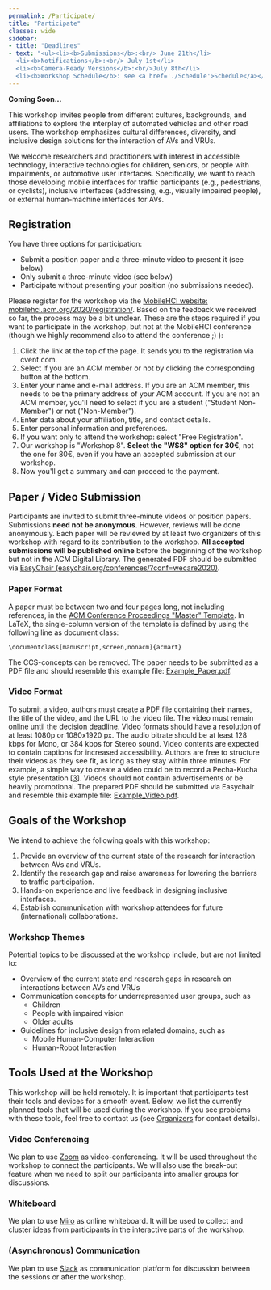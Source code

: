 ```yaml
---
permalink: /Participate/
title: "Participate"
classes: wide
sidebar:
- title: "Deadlines"
- text: "<ul><li><b>Submissions</b>:<br/> June 21th</li>
  <li><b>Notifications</b>:<br/> July 1st</li>
  <li><b>Camera-Ready Versions</b>:<br/>July 8th</li>
  <li><b>Workshop Schedule</b>: see <a href='./Schedule'>Schedule</a></li></ul>"
---
```


__Coming Soon...__


This workshop invites people from different cultures, backgrounds, and affiliations to explore the interplay of automated vehicles and other road users.
The workshop emphasizes cultural differences, diversity, and inclusive design solutions for the interaction of AVs and VRUs.
<!-- The organizers will be available throughout the sessions to support participants during the activities. An overview of the schedule is presented on the left sidebar.  -->
We welcome researchers and practitioners with interest in accessible technology, interactive technologies for children, seniors, or people with impairments, or automotive user interfaces. Specifically, we want to reach those developing mobile interfaces for traffic participants (e.g., pedestrians, or cyclists), inclusive interfaces (addressing, e.g., visually impaired people), or external human-machine interfaces for AVs.
<!-- We will reach out to the community via social media channels (e.g., Twitter, Facebook, or LinkedIn), mailing lists (e.g., GI, or ACM SIGCHI), and at the AutomotiveUI conference. We expect to have 15 to 20 attendees.  -->

## Registration
You have three options for participation:
* Submit a position paper and a three-minute video to present it (see below)
* Only submit a three-minute video (see below)
* Participate without presenting your position (no submissions needed).

Please register for the workshop via the [MobileHCI website: mobilehci.acm.org/2020/registration/](https://mobilehci.acm.org/2020/registration/).
Based on the feedback we received so far, the process may be a bit unclear. These are the steps required if you want to participate in the workshop, but not at the MobileHCI conference (though we highly recommend also to attend the conference ;) ):
1. Click the link at the top of the page. It sends you to the registration via cvent.com.
1. Select if you are an ACM member or not by clicking the corresponding button at the bottom.
1. Enter your name and e-mail address. If you are an ACM member, this needs to be the primary address of your ACM account. If you are not an ACM member, you'll need to select if you are a student ("Student Non-Member") or not ("Non-Member").
1. Enter data about your affiliation, title, and contact details.
1. Enter personal information and preferences.
1. If you want only to attend the workshop: select "Free Registration".
1. Our workshop is "Workshop 8". **Select the "WS8" option for 30€**, not the one for 80€, even if you have an accepted submission at our workshop.
1. Now you'll get a summary and can proceed to the payment.

## Paper / Video Submission
Participants are invited to submit three-minute videos or position papers.
Submissions **need not be anonymous**. However, reviews will be done anonymously. Each paper will be reviewed by at least two organizers of this workshop with regard to its contribution to the workshop. **All accepted submissions will be published online** before the beginning of the workshop but not in the ACM Digital Library.
The generated PDF should be submitted via [EasyChair (easychair.org/conferences/?conf=wecare2020)](https://easychair.org/conferences/?conf=wecare2020).

### Paper Format
A paper must be between two and four pages long, not including references, in the [ACM Conference Proceedings "Master" Template](https://www.acm.org/publications/taps/word-template-workflow).
In LaTeX, the single-column version of the template is defined by using the following line as document class:
```
\documentclass[manuscript,screen,nonacm]{acmart}
```
The CCS-concepts can be removed.
The paper needs to be submitted as a PDF file and should resemble this example file: [Example_Paper.pdf](/assets/ACM_Conference_Proceedings_Example.pdf).

### Video Format
To submit a video, authors must create a PDF file containing their names, the title of the video, and the URL to the video file.
The video must remain online until the decision deadline.
Video formats should have a resolution of at least 1080p or 1080x1920 px.
The audio bitrate should be at least 128 kbps for Mono, or 384 kbps for Stereo sound.
Video contents are expected to contain captions for increased accessibility.
Authors are free to structure their videos as they see fit, as long as they stay within three minutes.
For example, a simple way to create a video could be to record a Pecha-Kucha style presentation [[3](/References/#ref3)].
Videos should not contain advertisements or be heavily promotional.
The prepared PDF should be submitted via Easychair and resemble this example file: [Example_Video.pdf](/assets/Video_Example.pdf).

## Goals of the Workshop
We intend to achieve the following goals with this workshop:
1.	Provide an overview of the current state of the research for interaction between AVs and VRUs.
2.	Identify the research gap and raise awareness for lowering the barriers to traffic participation.
3.	Hands-on experience and live feedback in designing inclusive interfaces.
4.	Establish communication with workshop attendees for future (international) collaborations.

### Workshop Themes
Potential topics to be discussed at the workshop include, but are not limited to:
* Overview of the current state and research gaps in research on interactions between AVs and VRUs
* Communication concepts for underrepresented user groups, such as
    * Children
    * People with impaired vision
    * Older adults
* Guidelines for inclusive design from related domains, such as
    * Mobile Human-Computer Interaction
    * Human-Robot Interaction


## Tools Used at the Workshop
This workshop will be held remotely. It is important that participants test their tools and devices for a smooth event.
Below, we list the currently planned tools that will be used during the workshop.
If you see problems with these tools, feel free to contact us (see [Organizers](/Organizers) for contact details).

### Video Conferencing
We plan to use [Zoom](https://zoom.us/) as video-conferencing. It will be used throughout the workshop to connect the participants. We will also use the break-out feature when we need to split our participants into smaller groups for discussions.

### Whiteboard
We plan to use [Miro](https://miro.com/) as online whiteboard.
It will be used to collect and cluster ideas from participants in the interactive parts of the workshop.

### (Asynchronous) Communication
We plan to use [Slack](https://slack.com/) as communication platform for discussion between the sessions or after the workshop. 
